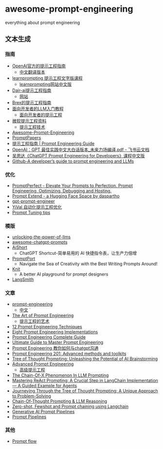 # awesome-prompt-engineering
everything about prompt engineering

## 文本生成
### 指南
- [OpenAI官方的提示工程指南](https://platform.openai.com/docs/guides/prompt-engineering)
  - [中文翻译版本](https://baoyu.io/translations/openai/openai-prompt-engineering-guides)
- [learnprompting 提示工程文字版课程](https://github.com/trigaten/Learn_Prompting)
  - [learnprompting网站中文版](https://learnprompting.org/zh-Hans/docs/intro)
- [Dair-ai提示工程指南](https://github.com/dair-ai/Prompt-Engineering-Guide)
  - [网站](www.promptingguide.ai/)
- [Brex的提示工程指南](https://github.com/brexhq/prompt-engineering)
- [面向开发者的LLM入门教程](https://datawhalechina.github.io/prompt-engineering-for-developers/#/)
  - [面向开发者的提示工程](https://datawhalechina.github.io/prompt-engineering-for-developers/#/C1/readme)
- [微软提示工程资料](https://learn.microsoft.com/en-us/azure/ai-services/openai/concepts/prompt-engineering)
  - [提示工程技术](https://learn.microsoft.com/en-us/azure/ai-services/openai/concepts/advanced-prompt-engineering?pivots=programming-language-chat-completions)
- [Awesome-Prompt-Engineering](https://github.com/promptslab/Awesome-Prompt-Engineering)
- [PromptPapers](https://github.com/thunlp/PromptPapers)
- [提示工程指南 | Prompt Engineering Guide](https://www.promptingguide.ai/zh)
- [⁣⁣⁤‌‌‍OpenAI：GPT 最佳实践中文大白话版本\_未来力场编译.pdf - 飞书云文档](https://futureforce.feishu.cn/file/CMpdbLxAhon5K5x5C1OcciYwnOf)
- [吴恩达《ChatGPT Prompt Engineering for Developers》课程中文版](https://prompt-engineering.xiniushu.com/)
- [Github-A developer’s guide to prompt engineering and LLMs](https://github.blog/2023-07-17-prompt-engineering-guide-generative-ai-llms/)

### 优化
- [PromptPerfect - Elevate Your Prompts to Perfection. Prompt Engineering, Optimizing, Debugging and Hosting.](https://promptperfect.jinaai.cn/prompts)
- [Prompt Extend - a Hugging Face Space by daspartho](https://huggingface.co/spaces/daspartho/prompt-extend)
- [gpt-prompt-engineer](https://github.com/mshumer/gpt-prompt-engineer)
- [YiVal 自动化提示工程优化](https://github.com/YiVal/YiVal )
- [Prompt Tuning tips](https://text-generator.io/blog/prompt-tuning-tips)

### 模版
- [unlocking-the-power-of-llms](https://github.com/howl-anderson/unlocking-the-power-of-llms)
- [awesome-chatgpt-prompts](https://github.com/f/awesome-chatgpt-prompts)
- [AiShort](https://www.aishort.top/)
  - ChatGPT Shortcut-简单易用的 AI 快捷指令表，让生产力倍增
- [PromptPort](https://promptport.ai/)
  - Navigate the Sea of Creativity with the Best Writing Prompts Around!
- [Knit](https://promptknit.com/)
  - A better AI playground for prompt designers
- [LangSmith](https://smith.langchain.com/hub)
### 文章
- [prompt-engineering](https://lilianweng.github.io/posts/2023-03-15-prompt-engineering/)
  - [中文](https://tczjw7bsp1.feishu.cn/docx/WthRdSasboOVmFxm18ZcKabwnRd) `
- [The Art of Prompt Engineering](https://webcache.googleusercontent.com/search?q=cache:https://ai.plainenglish.io/the-art-of-prompt-engineering-0fe6910df1a6)
  - [提示工程的艺术](https://tczjw7bsp1.feishu.cn/docx/MYgad1ZbVoD6cfx7dfUc1Cfuncg)
- [12 Prompt Engineering Techniques](https://cobusgreyling.medium.com/12-prompt-engineering-techniques-644481c857aa)
- [Eight Prompt Engineering Implementations](https://cobusgreyling.medium.com/eight-prompt-engineering-implementations-fc361fdc87b)
- [Prompt Engineering Complete Guide](https://medium.com/@fareedkhandev/prompt-engineering-complete-guide-2968776f0431)
- [Ultimate Guide to Master Prompt Engineering](https://levelup.gitconnected.com/ultimate-guide-to-master-prompt-engineering-638fd06b9784)
- [Prompt Engineering 教你如何与chatgpt沟通](https://juejin.cn/post/7234447275861639205?searchId=202309051031431AE0B623F97063A72583#heading-16)
- [Prompt Engineering 201: Advanced methods and toolkits](https://amatriain.net/blog/prompt201)
- [Tree of Thought Prompting: Unleashing the Potential of AI Brainstorming](https://blog.searce.com/tree-of-thought-prompting-unleashing-the-potential-of-ai-brainstorming-9a77a7d640b7)
- [Advanced Prompt Engineering](https://webcache.googleusercontent.com/search?q=cache:https://towardsdatascience.com/advanced-prompt-engineering-f07f9e55fe01)
  - [高级提示工程](https://tczjw7bsp1.feishu.cn/docx/AawtdxedXouOnBxkDhlcqEaOnHf?from=from_copylink)
- [The Chain-Of-X Phenomenon In LLM Prompting](https://cobusgreyling.medium.com/the-chain-of-x-phenomenon-in-llm-prompting-efa7831d093d)
- [Mastering ReAct Prompting: A Crucial Step in LangChain Implementation — A Guided Example for Agents](https://blog.gopenai.com/mastering-react-prompting-a-crucial-step-in-langchain-implementation-a-guided-example-for-agents-efdf1b756105)
- [Journeying Through the Tree of Thought Prompting: A Unique Approach to Problem-Solving](https://medium.com/@HalderNilimesh/journeying-through-the-tree-of-thought-prompting-a-unique-approach-to-problem-solving-d8dd00f848bc)
- [Chain-Of-Thought Prompting & LLM Reasoning](https://cobusgreyling.medium.com/chain-of-thought-prompting-llm-reasoning-147a6cdb312b)
- [Zero-shot, Fewshot and Prompt chaining using Langchain](https://blog.gopenai.com/zeroshot-fewshot-and-prompt-chaining-using-langchain-4259d700d67f)
- [Generative AI Prompt Pipelines](https://cobusgreyling.medium.com/generative-ai-prompt-pipelines-de82d803ffc2)
- [Prompt Pipelines](https://cobusgreyling.medium.com/prompt-pipelines-de48e25de224)
### 其他
- [Prompt flow](https://microsoft.github.io/promptflow/)

